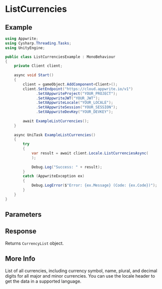 # ListCurrencies

## Example

```csharp
using Appwrite;
using Cysharp.Threading.Tasks;
using UnityEngine;

public class ListCurrenciesExample : MonoBehaviour
{
    private Client client;
    
    async void Start()
    {
        client = gameObject.AddComponent<Client>();
        client.SetEndpoint("https://cloud.appwrite.io/v1")
              .SetXAppwriteProject("YOUR_PROJECT");
              .SetXAppwriteJWT("YOUR_JWT");
              .SetXAppwriteLocale("YOUR_LOCALE");
              .SetXAppwriteSession("YOUR_SESSION");
              .SetXAppwriteDevKey("YOUR_DEVKEY");
        
        await ExampleListCurrencies();
    }
    
    async UniTask ExampleListCurrencies()
    {
        try
        {
            var result = await client.Locale.ListCurrenciesAsync(
            );
            
            Debug.Log("Success: " + result);
        }
        catch (AppwriteException ex)
        {
            Debug.LogError($"Error: {ex.Message} (Code: {ex.Code})");
        }
    }
}
```

## Parameters


## Response

Returns `CurrencyList` object.
## More Info

List of all currencies, including currency symbol, name, plural, and decimal digits for all major and minor currencies. You can use the locale header to get the data in a supported language.
